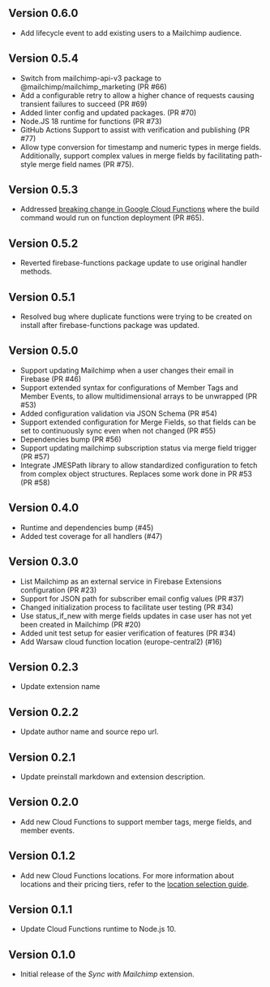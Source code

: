 ## Version 0.6.0

- Add lifecycle event to add existing users to a Mailchimp audience.

## Version 0.5.4

- Switch from mailchimp-api-v3 package to @mailchimp/mailchimp_marketing (PR #66)
- Add a configurable retry to allow a higher chance of requests causing transient failures to succeed (PR #69)
- Added linter config and updated packages. (PR #70)
- Node.JS 18 runtime for functions (PR #73)
- GitHub Actions Support to assist with verification and publishing (PR #77)
- Allow type conversion for timestamp and numeric types in merge fields. Additionally, support complex values in merge fields by facilitating path-style merge field names (PR #75).

## Version 0.5.3

- Addressed [breaking change in Google Cloud Functions](https://cloud.google.com/functions/docs/release-notes#April_11_2023) where the build command would run on function deployment (PR #65).

## Version 0.5.2

- Reverted firebase-functions package update to use original handler methods.

## Version 0.5.1

- Resolved bug where duplicate functions were trying to be created on install after firebase-functions package was updated.

## Version 0.5.0

- Support updating Mailchimp when a user changes their email in Firebase (PR #46)
- Support extended syntax for configurations of Member Tags and Member Events, to allow multidimensional arrays to be unwrapped (PR #53)
- Added configuration validation via JSON Schema (PR #54)
- Support extended configuration for Merge Fields, so that fields can be set to continuously sync even when not changed (PR #55)
- Dependencies bump (PR #56)
- Support updating mailchimp subscription status via merge field trigger (PR #57)
- Integrate JMESPath library to allow standardized configuration to fetch from complex object structures. Replaces some work done in PR #53 (PR #58)

## Version 0.4.0

- Runtime and dependencies bump (#45)
- Added test coverage for all handlers (#47)

## Version 0.3.0

- List Mailchimp as an external service in Firebase Extensions configuration (PR #23)
- Support for JSON path for subscriber email config values (PR #37)
- Changed initialization process to facilitate user testing (PR #34)
- Use status_if_new with merge fields updates in case user has not yet been created in Mailchimp (PR #20)
- Added unit test setup for easier verification of features (PR #34)
- Add Warsaw cloud function location (europe-central2) (#16)

## Version 0.2.3

- Update extension name

## Version 0.2.2

- Update author name and source repo url.

## Version 0.2.1

- Update preinstall markdown and extension description.

## Version 0.2.0

- Add new Cloud Functions to support member tags, merge fields, and member events.

## Version 0.1.2

- Add new Cloud Functions locations. For more information about locations and their pricing tiers, refer to the [location selection guide](https://firebase.google.com/docs/functions/locations).

## Version 0.1.1

- Update Cloud Functions runtime to Node.js 10.

## Version 0.1.0

- Initial release of the _Sync with Mailchimp_ extension.
